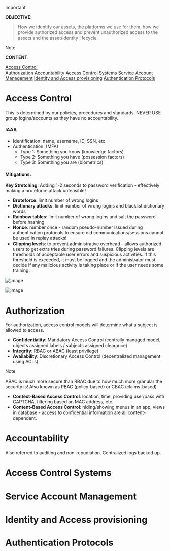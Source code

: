 > [!IMPORTANT]
**OBJECTIVE**:
>
> How we identify our assets, the platforms we use for them, how we provide authorized access and prevent unauthorized access to the assets and the asset/identity lifecycle.

> [!NOTE]
> **CONTENT**:
> 
> [Access Control](#access-control)  
> [Authorization](#authorization)
> [Accountability](#accountability)
> [Access Control Systems](#access-control-systems)
> [Service Account Management](#service-account-management)
> [Identity and Access provisioning](#identity-and-access-provisioning)
> [Authentication Protocols](#authentication-protocols)

# Access Control
This is determined by our policies, procedures and standards.
NEVER USE group logins/accounts as they have no accountability.
#### IAAA
- Identification: name, username, ID, SSN, etc.
- Authentication: (MFA)
  - Type 1: Something you know (knowledge factors)
  - Type 2: Something you have (possession factors)
  - Type 3: Something you are (biometrics)
  

#### Mitigations:
**Key Stretching**: Adding 1-2 seconds to password verification - effectively making a bruteforce attack unfeasible!
- **Bruteforce**: limit number of wrong logins
- **Dictionary attacks**: limit number of wrong logins and blacklist dictionary words
- **Rainbow tables**: limit number of wrong logins and salt the password before hashing
- **Nonce**: number once - random pseudo-number issued during authentication protocols to ensure old communications/sessions cannot be used in replay attacks!
- **Clipping levels**: to prevent administrative overhead - allows authorized users to get extra tries during password failures. Clipping levels are thresholds of acceptable user errors and suspicious activities. If this threshold is exceeded, it must be logged and the administrator must decide if any malicious activity is taking place or if the user needs some training.

![image](https://github.com/user-attachments/assets/8c3825e2-4ed5-4079-96d5-d8b0407c2a19)

![image](https://github.com/user-attachments/assets/376251b0-17c1-4500-84d2-fee0d4a2b61a)

# Authorization
For authorization, access control models will determine what a subject is allowed to access.

- **Confidentiality**: Mandatory Access Control (centrally managed model, objects assigned labels / subjects assigned clearance)
- **Integrity**: RBAC or ABAC (least privilege)
- **Availability**: Discretionary Access Control (decentralized management using ACLs)

> [!NOTE]
> ABAC is much more secure than RBAC due to how much more granular the security is!
> Also known as PBAC (policy-based) or CBAC (claims-based)

- **Context-Based Access Control**: location, time, providing user/pass with CAPTCHA, filtering based on MAC address, etc.
- **Content-Based Access Control**: hiding/showing menus in an app, views in database - access to confidential information are all content-dependent.
  
# Accountability
Also referred to auditing and non-repudiation.
Centralized logs backed up.

# Access Control Systems


# Service Account Management
# Identity and Access provisioning
# Authentication Protocols

